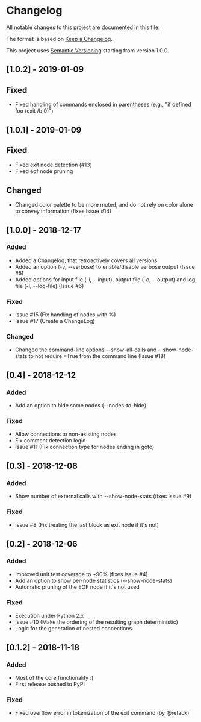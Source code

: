 # Changelog

All notable changes to this project are documented in this file.

The format is based on [Keep a Changelog](https://keepachangelog.com/en/1.0.0/).

This project uses [Semantic Versioning](https://semver.org) starting from version
1.0.0.

## [1.0.2] - 2019-01-09

## Fixed

- Fixed handling of commands enclosed in parentheses (e.g., "if defined foo (exit /b 0)")

## [1.0.1] - 2019-01-09

## Fixed

- Fixed exit node detection (#13)
- Fixed eof node pruning

## Changed

- Changed color palette to be more muted, and do not rely on color alone to convey
  information (fixes Issue #14)

## [1.0.0] - 2018-12-17

### Added

- Added a Changelog, that retroactively covers all versions.
- Added an option (-v, --verbose) to enable/disable verbose output (Issue #5)
- Added options for input file (-i, --input), output file (-o, --output) and
  log file (-l, --log-file) (Issue #6)

### Fixed

- Issue #15 (Fix handling of nodes with %)
- Issue #17 (Create a ChangeLog)

### Changed

- Changed the command-line options --show-all-calls and --show-node-stats to
  not require =True from the command line (Issue #18)

## [0.4] - 2018-12-12

### Added

- Add an option to hide some nodes (--nodes-to-hide)

### Fixed

- Allow connections to non-existing nodes
- Fix comment detection logic
- Issue #11 (Fix connection type for nodes ending in goto)

## [0.3] - 2018-12-08

### Added

- Show number of external calls with --show-node-stats (fixes Issue #9)

### Fixed

- Issue #8 (Fix treating the last block as exit node if it's not)


## [0.2] - 2018-12-06

### Added

- Improved unit test coverage to ~90% (fixes Issue #4)
- Add an option to show per-node statistics (--show-node-stats)
- Automatic pruning of the EOF node if it's not used

### Fixed

- Execution under Python 2.x
- Issue #10 (Make the ordering of the resulting graph deterministic)
- Logic for the generation of nested connections

## [0.1.2] - 2018-11-18

### Added

- Most of the core functionality :)
- First release pushed to PyPI

### Fixed

- Fixed overflow error in tokenization of the exit command (by @refack)
